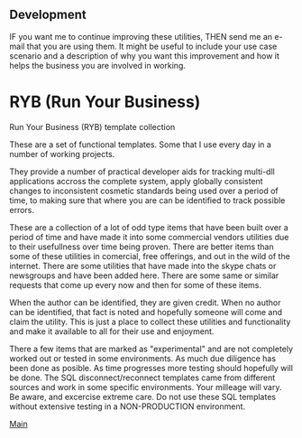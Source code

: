 ## Development
IF you want me to continue improving these utilities, THEN send me an e-mail that you are using them.
 It might be useful to include your use case scenario and a description of why you want this improvement and how it helps the business you are involved in working.

# RYB (Run Your Business)
Run Your Business (RYB) template collection

These are a set of functional templates. Some that I use every day in a number of working projects.

They provide a number of practical developer aids for tracking multi-dll applications accross the complete system, apply globally consistent changes to inconsistent cosmetic standards being used over a period of time, to making sure that where you are can be identified to track possible errors. 

These are a collection of a lot of odd type items that have been built over a period of time and have made it into some commercial vendors utilities due to their usefullness over time being proven. There are better items than some of these utilities in comercial, free offerings, and out in the wild of the internet. There are some utilities that have made into the skype chats or newsgroups and have been added here. There are some same or similar requests that come up every now and then for some of these items. 

When the author can be identified, they are given credit. When no author can be identified, that fact is noted and hopefully someone will come and claim the utility. This is just a place to collect these utilities and functionality and make it available to all for their use and enjoyment. 

There a few items that are marked as "experimental" and are not completely worked out or tested in some environments. As much due diligence has been done as posible. As time progresses more testing should hopefully will be done. The SQL disconnect/reconnect templates came from different sources and work in some specific environments. Your milleage will vary. Be aware, and excercise extreme care. Do not use these SQL templates without extensive testing in a NON-PRODUCTION environment.

[Main](https://github.com/RobertArtigas)



